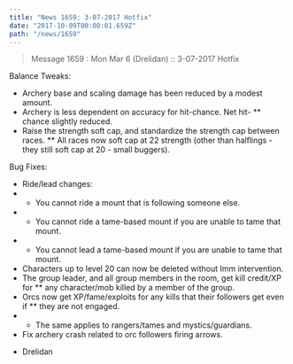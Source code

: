 ```yaml
---
title: "News 1659: 3-07-2017 Hotfix"
date: "2017-10-09T00:00:01.659Z"
path: "/news/1659"
---
```


> Message 1659 : Mon Mar  6 (Drelidan)   :: 3-07-2017 Hotfix

Balance Tweaks:
* Archery base and scaling damage has been reduced by a modest amount.
* Archery is less dependent on accuracy for hit-chance.  Net hit-
** chance slightly reduced.
* Raise the strength soft cap, and standardize the strength cap between races.
** All races now soft cap at 22 strength (other than halflings - they still
soft cap at 20 - small buggers).

Bug Fixes:
* Ride/lead changes:
* * You cannot ride a mount that is following someone else.
* * You cannot ride a tame-based mount if you are unable to tame that mount.
* * You cannot lead a tame-based mount if you are unable to tame that mount.
* Characters up to level 20 can now be deleted without Imm intervention.
* The group leader, and all group members in the room, get kill credit/XP for
** any character/mob killed by a member of the group.
* Orcs now get XP/fame/exploits for any kills that their followers get even if
** they are not engaged.
* * The same applies to rangers/tames and mystics/guardians.
* Fix archery crash related to orc followers firing arrows.



- Drelidan